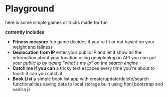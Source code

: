 # Playground

here is some simple games or tricks made for fun

**currently includes**

* **Fitness measure**
fun game decides if you're fit or not based on your weight and tallness
* **Geolocation from IP**
enter your public IP and let it show all the information about your location
using geoiplookup.io API
*you can get your public ip by typing "what's my ip" on the search engine*
* **Catch me if you can**
a tricky text escapes every time you're about to touch it 
can you catch it
* **Book List**
a simple book list app with create/update/delete/search functionalities saving data to local storage
built using html,bootstrap and vanilla js
